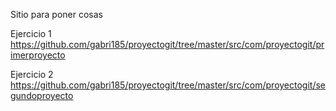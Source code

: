 Sitio para poner cosas

Ejercicio 1 https://github.com/gabri185/proyectogit/tree/master/src/com/proyectogit/primerproyecto

Ejercicio 2 https://github.com/gabri185/proyectogit/tree/master/src/com/proyectogit/segundoproyecto
